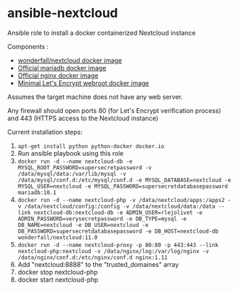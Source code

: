 # ansible-nextcloud
Ansible role to install a docker containerized Nextcloud instance

Components :
- [wonderfall/nextcloud docker image](https://hub.docker.com/r/wonderfall/nextcloud/)
- [Official mariadb docker image](https://hub.docker.com/_/mariadb/)
- [Official nginx docker image](https://hub.docker.com/_/nginx/)
- [Minimal Let's Encrypt webroot docker image](https://github.com/RLejolivet/docker-letsencrypt-webroot)

Assumes the target machine does not have any web server.

Any firewall should open ports 80 (for Let's Encrypt verification process) and 443 (HTTPS access to the Nextcloud instance)

Current installation steps:

1. ```apt-get install python python-docker docker.io```
2. Run ansible playbook using this role
3. ```docker run -d --name nextcloud-db -e MYSQL_ROOT_PASSWORD=supersecretpassword -v /data/mysql/data:/var/lib/mysql -v /data/mysql/conf.d:/etc/mysql/conf.d -e MYSQL_DATABASE=nextcloud -e MYSQL_USER=nextcloud -e MYSQL_PASSWORD=supersecretdatabasepassword mariadb:10.1```
4. ```docker run -d --name nextcloud-php -v /data/nextcloud/apps:/apps2 -v /data/nextcloud/config:/config -v /data/nextcloud/data:/data --link nextcloud-db:nextcloud-db -e ADMIN_USER=rlejolivet -e ADMIN_PASSWORD=verysecretpassword -e DB_TYPE=mysql -e DB_NAME=nextcloud -e DB_USER=nextcloud -e DB_PASSWORD=supersecretdatabasepassword -e DB_HOST=nextcloud-db wonderfall/nextcloud:11.0```
5. ```docker run -d --name nextcloud-proxy -p 80:80 -p 443:443 --link nextcloud-php:nextcloud -v /data/nginx/log:/var/log/nginx -v /data/nginx/conf.d:/etc/nginx/conf.d nginx:1.11```
6. Add "nextcloud:8888" to the "trusted_domaines" array
7. docker stop nextcloud-php
8. docker start nextcloud-php
